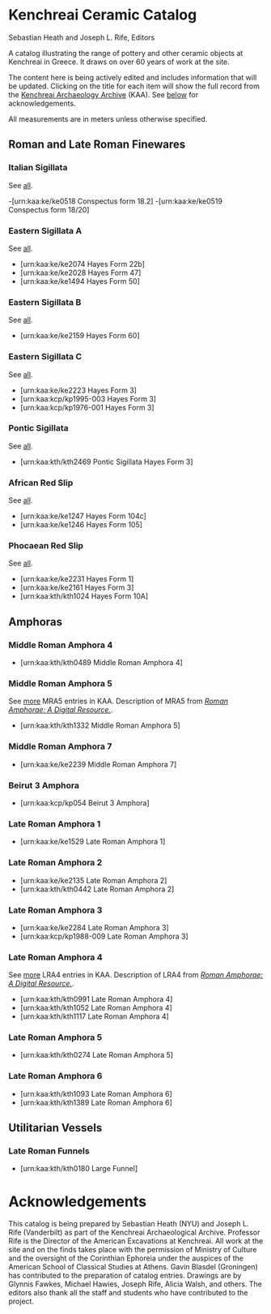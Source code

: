 # Kenchreai Ceramic Catalog
Sebastian Heath and Joseph L. Rife, Editors

A catalog illustrating the range of pottery and other ceramic objects at Kenchreai in Greece. It draws on over 60 years of work at the site.

The content here is being actively edited and includes information that will be updated. Clicking on the title for each item will show the full record from the [Kenchreai Archaeology Archive](http://kenchreai.org/kaa) (KAA). See [below](#acknowledgements) for acknowledgements.

All measurements are in meters unless otherwise specified.

## Roman and Late Roman Finewares

### Italian Sigillata<a id="#p-sig-it"></a>
See [all](http://kenchreai.org/kaa/typology/p-sig-it?more=true).

-[urn:kaa:ke/ke0518 Conspectus form 18.2]
-[urn:kaa:ke/ke0519 Conspectus form 18/20]

### Eastern Sigillata A<a id="#p-esa"></a>
See [all](http://kenchreai.org/kaa/typology/p-esa?more=true).

- [urn:kaa:ke/ke2074 Hayes Form 22b]
- [urn:kaa:ke/ke2028 Hayes Form 47]
- [urn:kaa:ke/ke1494 Hayes Form 50]

### Eastern Sigillata B<a id="#p-esb"></a>
See [all](http://kenchreai.org/kaa/typology/p-esb?more=true).

- [urn:kaa:ke/ke2159 Hayes Form 60]

### Eastern Sigillata C<a id="#p-esc"></a>
See [all](http://kenchreai.org/kaa/typology/p-esc?more=true).

- [urn:kaa:ke/ke2223 Hayes Form 3]
- [urn:kaa:kcp/kp1995-003 Hayes Form 3]
- [urn:kaa:kcp/kp1976-001 Hayes Form 3]

### Pontic Sigillata
See [all](http://kenchreai.org/kaa/typology/p-sig-pontic?more=true).

- [urn:kaa:kth/kth2469 Pontic Sigillata Hayes Form 3]

### African Red Slip<a id="p-ars"></a>
See [all](http://kenchreai.org/kaa/typology/p-ars?more=true).

- [urn:kaa:ke/ke1247 Hayes Form 104c]
- [urn:kaa:ke/ke1246 Hayes Form 105]

### Phocaean Red Slip<a id="p-prs"></a>
See [all](http://kenchreai.org/kaa/typology/p-ars?more=true).

- [urn:kaa:ke/ke2231 Hayes Form 1]
- [urn:kaa:ke/ke2161 Hayes Form 3]
- [urn:kaa:kth/kth1024 Hayes Form 10A]

## Amphoras

### Middle Roman Amphora 4

- [urn:kaa:kth/kth0489 Middle Roman Amphora 4]

### Middle Roman Amphora 5
See [more](http://kenchreai.org/kaa/typology/p-mra-5) MRA5 entries in KAA. Description of MRA5 from [*Roman Amphorae: A Digital Resource.*](https://archaeologydataservice.ac.uk/archives/view/amphora_ahrb_2005/details.cfm?id=255).

- [urn:kaa:kth/kth1332 Middle Roman Amphora 5]

### Middle Roman Amphora 7
- [urn:kaa:ke/ke2239 Middle Roman Amphora 7]

### Beirut 3 Amphora
- [urn:kaa:kcp/kp054 Beirut 3 Amphora]

### Late Roman Amphora 1
- [urn:kaa:ke/ke1529 Late Roman Amphora 1]

### Late Roman Amphora 2

- [urn:kaa:ke/ke2135 Late Roman Amphora 2]
- [urn:kaa:kth/kth0442 Late Roman Amphora 2]

### Late Roman Amphora 3

- [urn:kaa:ke/ke2284 Late Roman Amphora 3]
- [urn:kaa:kcp/kp1988-009 Late Roman Amphora 3]

### Late Roman Amphora 4
See [more](http://kenchreai.org/kaa/typology/p-lra-4) LRA4 entries in KAA. Description of LRA4 from [*Roman Amphorae: A Digital Resource.*](https://archaeologydataservice.ac.uk/archives/view/amphora_ahrb_2005/details.cfm?id=16).

- [urn:kaa:kth/kth0991 Late Roman Amphora 4]
- [urn:kaa:kth/kth1052 Late Roman Amphora 4]
- [urn:kaa:kth/kth1117 Late Roman Amphora 4]

### Late Roman Amphora 5
- [urn:kaa:kth/kth0274 Late Roman Amphora 5]

### Late Roman Amphora 6

- [urn:kaa:kth/kth1093 Late Roman Amphora 6]
- [urn:kaa:kth/kth1389 Late Roman Amphora 6]

## Utilitarian Vessels

### Late Roman Funnels
- [urn:kaa:kth/kth0180 Large Funnel]


# Acknowledgements
<a id="acknowledgements"></a>This catalog is being prepared by Sebastian Heath (NYU) and Joseph L. Rife (Vanderbilt) as part of the Kenchreai Archaeological Archive. Professor Rife is the Director of the American Excavations at Kenchreai. All work at the site and on the finds takes place with the permission of Ministry of Culture and the oversight of the Corinthian Ephoreia under the auspices of the American School of Classical Studies at Athens. Gavin Blasdel (Groningen) has contributed to the preparation of catalog entries. Drawings are by Glynnis Fawkes, Michael Hawies, Joseph Rife, Alicia Walsh, and others. The editors also thank all the staff and students who have contributed to the project.
